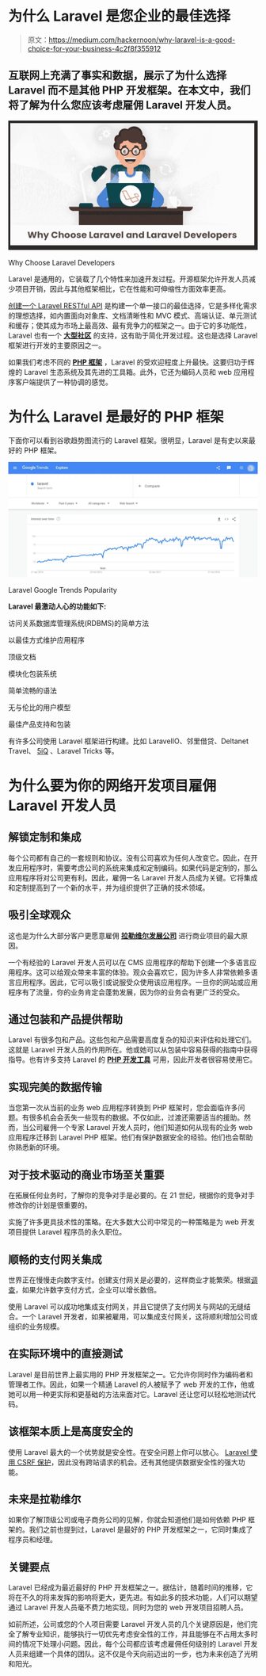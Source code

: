 # 为什么 Laravel 是您企业的最佳选择

> 原文：<https://medium.com/hackernoon/why-laravel-is-a-good-choice-for-your-business-4c2f8f355912>

## 互联网上充满了事实和数据，展示了为什么选择 Laravel 而不是其他 PHP 开发框架。在本文中，我们将了解为什么您应该考虑雇佣 Laravel 开发人员。

![](img/00d7040e051468bf80c80a22cc458699.png)

Why Choose Laravel Developers

Laravel 是通用的，它装载了几个特性来加速开发过程。开源框架允许开发人员减少项目开销，因此与其他框架相比，它在性能和可伸缩性方面效率更高。

[创建一个 Laravel RESTful API](https://medium.freecodecamp.org/how-to-build-a-laravel-rest-api-with-test-driven-development-c4bb6417db3c) 是构建一个单一接口的最佳选择，它是多样化需求的理想选择，如内置面向对象库、文档清晰性和 MVC 模式、高端认证、单元测试和缓存；使其成为市场上最高效、最有竞争力的框架之一。由于它的多功能性，Laravel 也有一个 [**大型社区**](https://laracasts.com/discuss) 的支持，这有助于简化开发过程。这也是选择 Laravel 框架进行开发的主要原因之一。

如果我们考虑不同的 [**PHP 框架**](https://technostacks.com/blog/php-frameworks/) ，Laravel 的受欢迎程度上升最快。这要归功于辉煌的 Laravel 生态系统及其先进的工具箱。此外，它还为编码人员和 web 应用程序客户端提供了一种协调的感觉。

# **为什么 Laravel 是最好的 PHP 框架**

下面你可以看到谷歌趋势图流行的 Laravel 框架。很明显，Laravel 是有史以来最好的 PHP 框架。

![](img/17eae7131a53083a1fc5a15ab2f3f040.png)

Laravel Google Trends Popularity

**Laravel 最激动人心的功能如下:**

访问关系数据库管理系统(RDBMS)的简单方法

以最佳方式维护应用程序

顶级文档

模块化包装系统

简单流畅的语法

无与伦比的用户模型

最佳产品支持和包装

有许多公司使用 Laravel 框架进行构建。比如 LaravelIO、邻里借贷、Deltanet Travel、 [5iQ](https://fiiviq.com/) 、Laravel Tricks 等。

# 为什么要为你的网络开发项目雇佣 Laravel 开发人员

## 解锁定制和集成

每个公司都有自己的一套规则和协议。没有公司喜欢为任何人改变它。因此，在开发应用程序时，需要考虑公司的系统来集成和定制编码。如果代码是定制的，那么应用程序将对公司更有利。因此，雇佣一名 Laravel 开发人员成为关键。它将集成和定制提高到了一个新的水平，并为组织提供了正确的技术领域。

## 吸引全球观众

这也是为什么大部分客户更愿意雇佣 [**拉勒维尔发展公司**](https://technostacks.com/) 进行商业项目的最大原因。

一个有经验的 Laravel 开发人员可以在 CMS 应用程序的帮助下创建一个多语言应用程序。这可以给观众带来丰富的体验。观众会喜欢它，因为许多人非常依赖多语言应用程序。因此，它可以吸引或说服受众使用该应用程序。一旦你的网站或应用程序有了流量，你的业务肯定会蓬勃发展，因为你的业务会有更广泛的受众。

## 通过包装和产品提供帮助

Laravel 有很多包和产品。这些包和产品需要高度复杂的知识来评估和处理它们。这就是 Laravel 开发人员的作用所在。他或她可以从包装中容易获得的指南中获得指导。也有许多支持 Laravel 的 [**PHP 开发工具**](https://technostacks.com/blog/php-development-ides-tools/) 可用，因此开发者很容易使用它。

## 实现完美的数据传输

当您第一次从当前的业务 web 应用程序转换到 PHP 框架时，您会面临许多问题。有很多机会会丢失一些现有的数据。不仅如此，过渡还需要适当的援助。然而，当公司雇佣一个专家 Laravel 开发人员时，他们知道如何从现有的业务 web 应用程序迁移到 Laravel PHP 框架。他们有保护数据安全的经验。他们也会帮助你熟悉新的环境。

## 对于技术驱动的商业市场至关重要

在拓展任何业务时，了解你的竞争对手是必要的。在 21 世纪，根据你的竞争对手修改你的计划是很重要的。

实施了许多更具技术性的策略。在大多数大公司中常见的一种策略是为 web 开发项目提供 Laravel 程序员的永久职位。

## 顺畅的支付网关集成

世界正在慢慢走向数字支付。创建支付网关是必要的，这样商业才能繁荣。根据[调查](/iquii/digital-payments-a-growing-trend-with-a-focus-on-customer-experience-d31fa69664bc)，如果允许数字支付方式，企业可以增长数倍。

使用 Laravel 可以成功地集成支付网关，并且它提供了支付网关与网站的无缝结合。一个 Laravel 开发者，如果被雇用，可以集成支付网关，这将顺利增加公司或组织的业务规模。

## 在实际环境中的直接测试

Laravel 是目前世界上最实用的 PHP 开发框架之一。它允许你同时作为编码者和管理者工作。因此，如果一个精通 Laravel 的人被赋予了 web 开发的工作，他或她可以用一种更实际和更基础的方法来面对它。Laravel 还让您可以轻松地测试代码。

## 该框架本质上是高度安全的

使用 Laravel 最大的一个优势就是安全性。在安全问题上你可以放心。 [Laravel 使用 CSRF 保护](https://laravel.com/docs/5.8/csrf)，因此没有跨站请求的机会。还有其他提供数据安全性的强大功能。

## 未来是拉勒维尔

如果你了解顶级公司或电子商务公司的见解，你就会知道他们是如何依赖 PHP 框架的。我们之前也提到过，Laravel 是最好的 PHP 开发框架之一，它同时集成了程序员和经理。

## **关键要点**

Laravel 已经成为最近最好的 PHP 开发框架之一。据估计，随着时间的推移，它将在不久的将来发挥的影响将更大，更先进。有如此多的技术功能，人们可以期望通过 Laravel 开发人员毫不费力地实现，同时为您的 web 开发项目招聘人员。

如前所述，公司或您的个人项目需要 Laravel 开发人员的几个关键原因是，他们完全了解专业知识，能够执行一切优先考虑安全性的工作，并且能够在不占用太多时间的情况下处理小问题。因此，每个公司都应该考虑雇佣任何级别的 Laravel 开发人员来组建一个具体的团队。这不仅是今天向前迈出的一步，也为未来创造了光明和阳光。